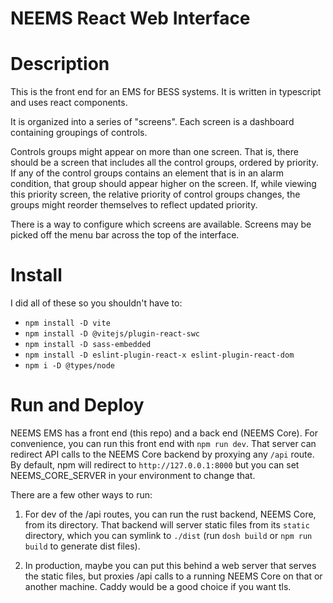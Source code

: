 # NEEMS React Web Interface

# Description

This is the front end for an EMS for BESS systems. It is written in
typescript and uses react components.

It is organized into a series of "screens".  Each screen is a
dashboard containing groupings of controls.

Controls groups might appear on more than one screen.  That is, there
should be a screen that includes all the control groups, ordered by
priority.  If any of the control groups contains an element that is in
an alarm condition, that group should appear higher on the screen.
If, while viewing this priority screen, the relative priority of
control groups changes, the groups might reorder themselves to reflect
updated priority.

There is a way to configure which screens are available. Screens may
be picked off the menu bar across the top of the interface.

# Install

I did all of these so you shouldn't have to:

 * `npm install -D vite`
 * `npm install -D @vitejs/plugin-react-swc`
 * `npm install -D sass-embedded`
 * `npm install -D eslint-plugin-react-x eslint-plugin-react-dom`
 * `npm i -D @types/node`

# Run and Deploy

NEEMS EMS has a front end (this repo) and a back end (NEEMS Core).
For convenience, you can run this front end with `npm run dev`.  That
server can redirect API calls to the NEEMS Core backend by proxying
any `/api` route.  By default, npm will redirect to
`http://127.0.0.1:8000` but you can set NEEMS_CORE_SERVER in your
environment to change that.

There are a few other ways to run:
    
 1. For dev of the /api routes, you can run the rust backend, NEEMS
    Core, from its directory.  That backend will server static files
    from its `static` directory, which you can symlink to `./dist`
    (run `dosh build` or `npm run build` to generate dist files).
	
 2. In production, maybe you can put this behind a web server that
    serves the static files, but proxies /api calls to a running NEEMS
    Core on that or another machine.  Caddy would be a good choice if
    you want tls.

